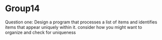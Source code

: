 # Group14
Question one:
Design a program that processes a list of items and identifies items that appear uniquely within it. consider how you might want to organize and check for uniqueness
